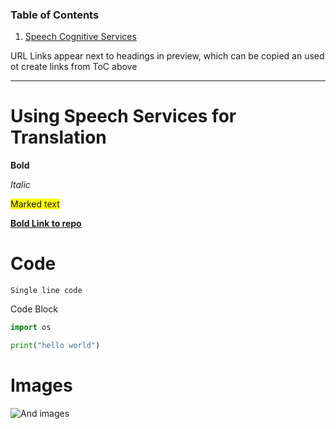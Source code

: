 ### Table of Contents

1. [Speech Cognitive Services](https://github.com/SheldonEdwards/SheldonPortfolioTest/new/main#using-speech-services-for-translation)

URL Links appear next to headings in preview, which can be copied an used ot create links from ToC above

---

# Using Speech Services for Translation

**Bold**

_Italic_

<span style="background-color: #FFFF00">Marked text</span>



[**Bold Link to repo**](https://www.brewersfriend.com/stats/)


# Code

`Single line code`

Code Block
```python
import os

print("hello world")
```


# Images

![And images](https://github.githubassets.com/images/modules/logos_page/GitHub-Mark.png)
